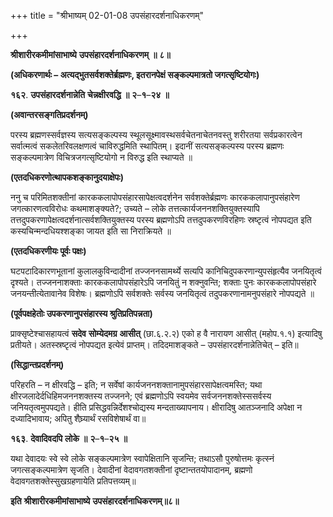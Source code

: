 +++
title = "श्रीभाष्यम् 02-01-08 उपसंहारदर्शनाधिकरणम्"

+++
<div claऽऽ="elementor-widget-container">

**श्रीशारीरकमीमांसाभाष्ये** **उपसंहारदर्शनाधिकरणम्** **॥** **८॥**

**(अधिकरणार्थः – अत्यद्भुतसर्वशक्तेर्ब्रह्मणः, इतरानपेक्षं सङ्कल्पमात्रतो जगत्सृष्टियोगः)**

**१६२**. **उपसंहारदर्शनान्नेति** **चेन्नक्षीरवद्धि** **॥** **२**–**१**–**२४** **॥**

**(अवान्तरसङ्गतिप्रदर्शनम्)**

परस्य ब्रह्मणस्सर्वज्ञस्य सत्यसङ्कल्पस्य स्थूलसूक्ष्मावस्थसर्वचेतनाचेतनवस्तु शरीरतया सर्वप्रकारत्वेन सर्वात्मत्वं सकलेतरिवलक्षणत्वं चाविरुद्धमिति स्थापितम्। इदानीं सत्यसङ्कल्पस्य परस्य ब्रह्मणः सङ्कल्पमात्रेण विचित्रजगत्सृष्टियोगो न विरुद्ध इति स्थाप्यते ॥

**(एतदधिकरणोत्थापकशङ्कानुदयाक्षेपः)**

ननु च परिमितशक्तीनां कारककलापोपसंहारसापेक्षत्वदर्शनेन सर्वशक्तेर्ब्रह्मणः कारककलापानुपसंहारेण जगत्कारणत्वविरोधः कथमाशङ्क्यते?; उच्यते – लोके तत्तत्कार्यजननशक्तियुक्तस्यापि तत्तदुपकरणापेक्षत्वदर्शनात्सर्वशक्तियुक्तस्य परस्य ब्रह्मणोऽपि तत्तदुपकरणविरहिणः स्रष्टृत्वं नोपपद्यत इति कस्यचिन्मन्दधियश्शङ्का जायत इति सा निराक्रियते ॥

**(एतदधिकरणीयः पूर्वः पक्षः)**

घटपटादिकारणभूतानां कुलालकुविन्दादीनां तज्जननसामर्थ्ये सत्यपि कानिचिदुपकरणान्युपसंहृत्यैव जनयितृत्वं दृश्यते। तज्जननाशक्ताः कारककलापोपसंहारेऽपि जनयितुं न शक्नुवन्ति; शक्ताः पुनः कारककलापोपसंहारे जनयन्तीत्येतावानेव विशेषः। ब्रह्मणोऽपि सर्वशक्तेः सर्वस्य जनयितृत्वं तदुपकरणानामनुपसंहारे नोपपद्यते ॥

**(पूर्वपक्षहेतोः उपकरणानुपसंहारस्य श्रुतिप्रतिपन्नता)**

प्राक्सृष्टेश्चासहायत्वं **सदेव** **सोम्येदमग्र** **आसीत्** (छा.६.२.२) एको ह वै नारायण आसीत् (महोप.१.१) इत्यादिषु प्रतीयते। अतस्स्रष्टृत्वं नोपपद्यत इत्येवं प्राप्तम्। तदिदमाशङ्कते – उपसंहारदर्शनान्नेतिचेत् – इति॥

**(सिद्धान्तप्रदर्शनम्)**

परिहरति – न क्षीरवद्धि – इति; न सर्वेषां कार्यजननशक्तानामुपसंहारसापेक्षत्वमस्ति; यथा क्षीरजलादेर्दधिहिमजननशक्तस्य तज्जनने; एवं ब्रह्मणोऽपि स्वयमेव सर्वजननशक्तेस्ससर्वस्य जनियतृत्वमुपपद्यते। हीति प्रसिद्धवन्निर्देशश्चोद्यस्य मन्दताख्यापनाय। क्षीरादिषु आतञ्जनादि अपेक्षा न दध्यादिभावाय; अपितु शैघ्र्यार्थं रसविशेषार्थं वा॥

**१६३**. **देवादिवदपि** **लोके** **॥** **२**–**१**–**२५** **॥**

यथा देवादयः स्वे स्वे लोके सङ्कल्पमात्रेण स्वापेक्षितानि सृजन्ति; तथाऽसौ पुरुषोत्तमः कृत्स्नं जगत्सङ्कल्पमात्रेण सृजति। देवादीनां वेदावगतशक्तीनां दृष्टान्ततयोपादानम्, ब्रह्मणो वेदावगतशक्तेस्सुखग्रहणायेति प्रतिपत्तव्यम्॥

**इति** **श्रीशारीरकमीमांसाभाष्ये** **उपसंहारदर्शनाधिकरणम्॥८॥**

</div>
